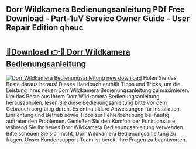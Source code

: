 ## Dorr Wildkamera Bedienungsanleitung PDf Free Download - Part-1uV Service Owner Guide - User Repair Edition qheuc

# <h2><a href="http://df08z4.blite.top/?on=Dorr+Wildkamera+Bedienungsanleitung">🔗Download 👉🔴 Dorr Wildkamera Bedienungsanleitung</a></h2>

[![Dorr Wildkamera Bedienungsanleitung new download](https://i.imgur.com/lujVjoI.png)](http://df08z4.blite.top/?on=Dorr+Wildkamera+Bedienungsanleitung)
Holen Sie das Beste daraus heraus! Dieses Handbuch enthält Tipps und Tricks, um die Leistung Ihres neuen Dorr Wildkamera Bedienungsanleitung zu maximieren. Um das Beste aus Ihrem Dorr Wildkamera Bedienungsanleitung herauszuholen, lesen Sie diese Bedienungsanleitung bitte vor dem Gebrauch sorgfältig durch. Es enthält klare Anweisungen für Installation, Einrichtung und Betrieb sowie Tipps zur Fehlerbehebung bei häufig auftretenden Problemen. Genießen Sie den Komfort der Funktionsliste, während Sie Ihr neues Dorr Wildkamera Bedienungsanleitung verwenden. Bitte scheuen Sie sich nicht, Dorr Wildkamera Bedienungsanleitung zu fragen. Unser Kundensupport-Team ist bereit, Ihre Fragen zu beantworten.
